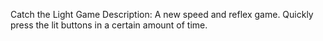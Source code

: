 Catch the Light Game
Description: A new speed and reflex game. Quickly press the lit buttons in a certain amount of time.
